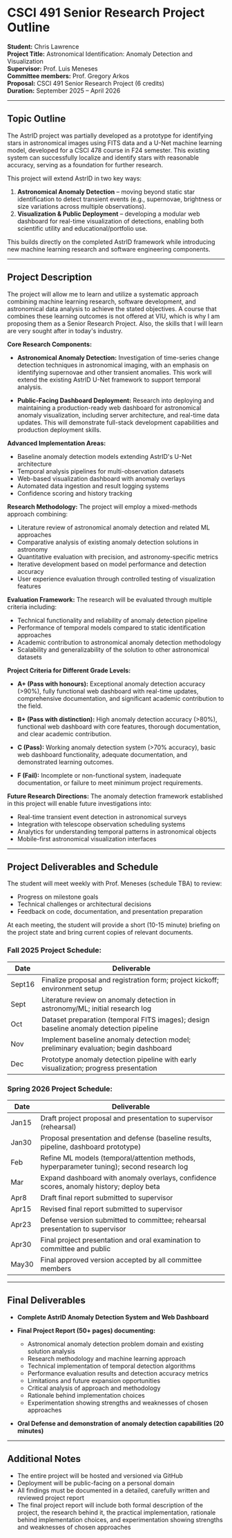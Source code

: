 # CSCI 491 Senior Research Project Outline

**Student:** Chris Lawrence  
**Project Title:** Astronomical Identification: Anomaly Detection and Visualization  
**Supervisor:** Prof. Luis Meneses  
**Committee members:** Prof. Gregory Arkos  
**Proposal:** CSCI 491 Senior Research Project (6 credits)  
**Duration:** September 2025 – April 2026 

---

## Topic Outline

The AstrID project was partially developed as a prototype for identifying stars in astronomical images using FITS data and a U-Net machine learning model, developed for a CSCI 478 course in F24 semester. This existing system can successfully localize and identify stars with reasonable accuracy, serving as a foundation for further research.

This project will extend AstrID in two key ways:

1. **Astronomical Anomaly Detection** – moving beyond static star identification to detect transient events (e.g., supernovae, brightness or size variations across multiple observations).
2. **Visualization & Public Deployment** – developing a modular web dashboard for real-time visualization of detections, enabling both scientific utility and educational/portfolio use.

This builds directly on the completed AstrID framework while introducing new machine learning research and software engineering components.

---

## Project Description

The project will allow me to learn and utilize a systematic approach combining machine learning research, software development, and astronomical data analysis to achieve the stated objectives. A course that combines these learning outcomes is not offered at VIU, which is why I am proposing them as a Senior Research Project. Also, the skills that I will learn are very sought after in today's industry.

**Core Research Components:**

* **Astronomical Anomaly Detection:** Investigation of time-series change detection techniques in astronomical imaging, with an emphasis on identifying supernovae and other transient anomalies. This work will extend the existing AstrID U-Net framework to support temporal analysis.

* **Public-Facing Dashboard Deployment:** Research into deploying and maintaining a production-ready web dashboard for astronomical anomaly visualization, including server architecture, and real-time data updates. This will demonstrate full-stack development capabilities and production deployment skills.

**Advanced Implementation Areas:**
* Baseline anomaly detection models extending AstrID's U-Net architecture
* Temporal analysis pipelines for multi-observation datasets
* Web-based visualization dashboard with anomaly overlays
* Automated data ingestion and result logging systems
* Confidence scoring and history tracking

**Research Methodology:** The project will employ a mixed-methods approach combining:
* Literature review of astronomical anomaly detection and related ML approaches
* Comparative analysis of existing anomaly detection solutions in astronomy
* Quantitative evaluation with precision, and astronomy-specific metrics
* Iterative development based on model performance and detection accuracy
* User experience evaluation through controlled testing of visualization features

**Evaluation Framework:** The research will be evaluated through multiple criteria including:
* Technical functionality and reliability of anomaly detection pipeline
* Performance of temporal models compared to static identification approaches
* Academic contribution to astronomical anomaly detection methodology
* Scalability and generalizability of the solution to other astronomical datasets

**Project Criteria for Different Grade Levels:**

* **A+ (Pass with honours):** Exceptional anomaly detection accuracy (>90%), fully functional web dashboard with real-time updates, comprehensive documentation, and significant academic contribution to the field.

* **B+ (Pass with distinction):** High anomaly detection accuracy (>80%), functional web dashboard with core features, thorough documentation, and clear academic contribution.

* **C (Pass):** Working anomaly detection system (>70% accuracy), basic web dashboard functionality, adequate documentation, and demonstrated learning outcomes.

* **F (Fail):** Incomplete or non-functional system, inadequate documentation, or failure to meet minimum project requirements.

**Future Research Directions:** The anomaly detection framework established in this project will enable future investigations into:
* Real-time transient event detection in astronomical surveys
* Integration with telescope observation scheduling systems
* Analytics for understanding temporal patterns in astronomical objects
* Mobile-first astronomical visualization interfaces

---

## Project Deliverables and Schedule

The student will meet weekly with Prof. Meneses (schedule TBA) to review:
- Progress on milestone goals
- Technical challenges or architectural decisions
- Feedback on code, documentation, and presentation preparation

At each meeting, the student will provide a short (10-15 minute) briefing on the project state and bring current copies of relevant documents.

### Fall 2025 Project Schedule:

| Date | Deliverable |
|------|-------------|
| Sept16 | Finalize proposal and registration form; project kickoff; environment setup |
| Sept | Literature review on anomaly detection in astronomy/ML; initial research log |
| Oct | Dataset preparation (temporal FITS images); design baseline anomaly detection pipeline |
| Nov | Implement baseline anomaly detection model; preliminary evaluation; begin dashboard |
| Dec | Prototype anomaly detection pipeline with early visualization; progress presentation |

### Spring 2026 Project Schedule:

| Date | Deliverable |
|------|-------------|
| Jan15 | Draft project proposal and presentation to supervisor (rehearsal) |
| Jan30 | Proposal presentation and defense (baseline results, pipeline, dashboard prototype) |
| Feb | Refine ML models (temporal/attention methods, hyperparameter tuning); second research log |
| Mar | Expand dashboard with anomaly overlays, confidence scores, anomaly history; deploy beta |
| Apr8 | Draft final report submitted to supervisor |
| Apr15 | Revised final report submitted to supervisor |
| Apr23 | Defense version submitted to committee; rehearsal presentation to supervisor |
| Apr30 | Final project presentation and oral examination to committee and public |
| May30 | Final approved version accepted by all committee members |

---

## Final Deliverables

* **Complete AstrID Anomaly Detection System and Web Dashboard**

* **Final Project Report (50+ pages) documenting:**
    * Astronomical anomaly detection problem domain and existing solution analysis
    * Research methodology and machine learning approach
    * Technical implementation of temporal detection algorithms
    * Performance evaluation results and detection accuracy metrics
    * Limitations and future expansion opportunities
    * Critical analysis of approach and methodology
    * Rationale behind implementation choices
    * Experimentation showing strengths and weaknesses of chosen approaches

* **Oral Defense and demonstration of anomaly detection capabilities (20 minutes)**

---

## Additional Notes

* The entire project will be hosted and versioned via GitHub
* Deployment will be public-facing on a personal domain
* All findings must be documented in a detailed, carefully written and reviewed project report
* The final project report will include both formal description of the project, the research behind it, the practical implementation, rationale behind implementation choices, and experimentation showing strengths and weaknesses of chosen approaches